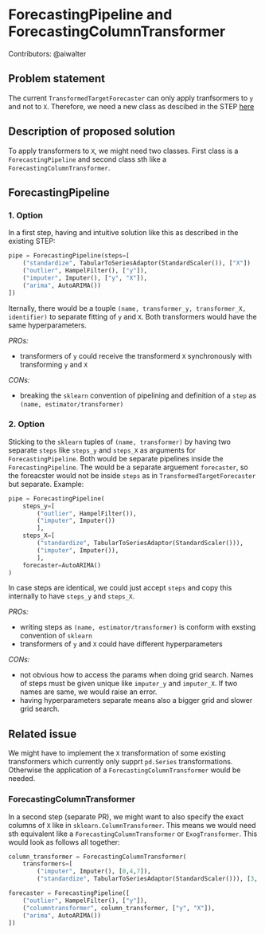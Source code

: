 # ForecastingPipeline and ForecastingColumnTransformer

Contributors: @aiwalter

## Problem statement

The current `TransformedTargetForecaster` can only apply tranfsormers to `y` and not to `X`. Therefore, we need a new class as descibed in the STEP [here](https://github.com/sktime/enhancement-proposals/blob/8200d8d5ec409bf76a2f8af6d12b17fe201afa0a/steps/01_forecasting_api/forecasting-with-exogenous-variables.md)

## Description of proposed solution
To apply transformers to `X`, we might need two classes. First class is a `ForecastingPipeline` and second class sth like a `ForecastingColumnTransformer`.

## ForecastingPipeline
### 1. Option

In a first step, having and intuitive solution like this as described in the existing STEP:
```python
pipe = ForecastingPipeline(steps=[
    ("standardize", TabularToSeriesAdaptor(StandardScaler()), ["X"])
    ("outlier", HampelFilter(), ["y"]),
    ("imputer", Imputer(), ["y", "X"]),
    ("arima", AutoARIMA())
])
```
Iternally, there would be a touple `(name, transformer_y, transformer_X, identifier)` to separate fitting of `y` and `X`. Both transformers would have the same hyperparameters.

*PROs:*
- transformers of `y` could receive the transformerd `X` synchronously with transforming `y` and `X`

*CONs:*
- breaking the `sklearn` convention of pipelining and definition of a `step` as `(name, estimator/transformer)`


### 2. Option

Sticking to the `sklearn` tuples of `(name, transformer)` by having two separate `steps` like `steps_y` and `steps_X` as arguments for `ForecastingPipeline`. Both would be separate pipelines inside the `ForecastingPipeline`. The would be a separate arguement `forecaster`, so the foreacster would not be inside `steps` as in `TransformedTargetForecaster` but separate. Example:
```python
pipe = ForecastingPipeline(
    steps_y=[
        ("outlier", HampelFilter()),
        ("imputer", Imputer())
        ],
    steps_X=[
        ("standardize", TabularToSeriesAdaptor(StandardScaler())),
        ("imputer", Imputer()),
        ],
    forecaster=AutoARIMA()
)
```
In case steps are identical, we could just accept `steps` and copy this internally to have `steps_y` and `steps_X`.

*PROs:*
- writing steps as `(name, estimator/transformer)` is conform with exsting convention of `sklearn`
- transformers of `y` and `X` could have different hyperparameters

*CONs:*
- not obvious how to access the params when doing grid search. Names of steps must be given unique like `imputer_y` and `imputer_X`. If two names are same, we would raise an error.
- having hyperparameters separate means also a bigger grid and slower grid search.

## Related issue
We might have to implement the `X` transformation of some existing transformers which currently only supprt `pd.Series` transformations. Otherwise the application of a `ForecastingColumnTransformer` would be needed.

### ForecastingColumnTransformer
In a second step (separate PR), we might want to also specify the exact columns of `X` like in `sklearn.ColumnTransformer`. This means we would need sth equivalent like a `ForecastingColumnTransformer` or `ExogTransformer`. This would look as follows all together:
```python
column_transformer = ForecastingColumnTransformer(
    transformers=[
        ("imputer", Imputer(), [0,4,7]),
        ("standardize", TabularToSeriesAdaptor(StandardScaler())), [3, 5])

forecaster = ForecastingPipeline([
    ("outlier", HampelFilter(), ["y"]),
    ("columntransformer", column_transformer, ["y", "X"]),
    ("arima", AutoARIMA())
])
```


